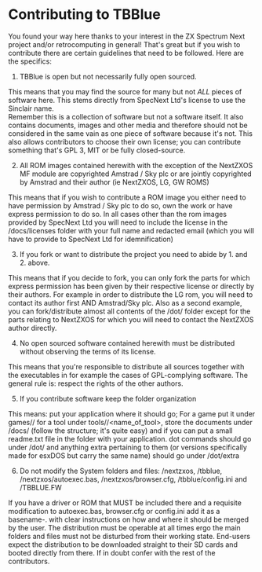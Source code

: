 # Contributing to TBBlue #

You found your way here thanks to your interest in the ZX Spectrum Next project and/or retrocomputing in general! That's great but if you wish to contribute there are certain guidelines that need to be followed. Here are the specifics:


1. TBBlue is open but not necessarily fully open sourced.  

This means that you may find the source for many but not *ALL* pieces of software here. This stems directly from SpecNext Ltd's license to use the Sinclair name.  
Remember this is a collection of software but not a software itself. It also contains documents, images and other media and therefore should not be considered in the same vain as one piece of software because it's not. This also allows contributors to choose their own license; you can contribute something that's GPL 3, MIT or be fully closed-source.  

2. All ROM images contained herewith with the exception of the NextZXOS MF module are copyrighted Amstrad / Sky plc or are jointly copyrighted by Amstrad and their author (ie NextZXOS, LG, GW ROMS)  

This means that if you wish to contribute a ROM image you either need to have permission by Amstrad / Sky plc to do so, own the work or have express permission to do so. In all cases other than the rom images provided by SpecNext Ltd you will need to include the license in the /docs/licenses folder with your full name and redacted email (which you will have to provide to SpecNext Ltd for idemnification)  

3. If you fork or want to distribute the project you need to abide by 1. and 2. above.  

This means that if you decide to fork, you can only fork the parts for which express permission has been given by their respective license or directly by their authors. For example in order to distribute the LG rom, you will need to contact its author first AND Amstrad/Sky plc. Also as a second example, you can fork/distribute almost all contents of the /dot/ folder except for the parts relating to NextZXOS for which you will need to contact the NextZXOS author directly.  
  
4. No open sourced software contained herewith must be distributed without observing the terms of its license.  
  
This means that you're responsible to distribute all sources together with the executables in for example the cases of GPL-complying software. The general rule is: respect the rights of the other authors.

5. If you contribute software keep the folder organization

This means: put your application where it should go; For a game put it under games/<platform>/<nameofgame> for a tool under tools/<type of tool>/<name_of_tool>, store the documents under /docs/ (follow the structure; it's quite easy) and if you can put a small readme.txt file in the folder with your application. dot commands should go under /dot/ and anything extra pertaining to them (or versions specifically made for esxDOS but carry the same name) should go under /dot/extra  

6. Do not modify the System folders and files: /nextzxos, /tbblue, /nextzxos/autoexec.bas, /nextzxos/browser.cfg, /tbblue/config.ini and /TBBLUE.FW
  
If you have a driver or ROM that MUST be included there and a requisite modification to autoexec.bas, browser.cfg or config.ini add it as a basename-<nameofdriver>.<ext> with clear instructions on how and where it should be merged by the user. The distribution must be operable at all times ergo the main folders and files must not be disturbed from their working state. End-users expect the distribution to be downloaded straight to their SD cards and booted directly from there. If in doubt confer with the rest of the contributors.  

